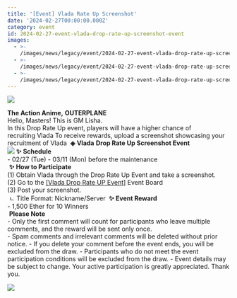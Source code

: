 ```yaml
---
title: '[Event] Vlada Rate Up Screenshot'
date: '2024-02-27T00:00:00.000Z'
category: event
id: 2024-02-27-event-vlada-drop-rate-up-screenshot-event
images:
  - >-
    /images/news/legacy/event/2024-02-27-event-vlada-drop-rate-up-screenshot-event/a273c3a2e24e4cbe8e5fa57a1991cb36.webp
  - >-
    /images/news/legacy/event/2024-02-27-event-vlada-drop-rate-up-screenshot-event/37f649cbea09417d8bab4b408eefe40a_002.webp
  - >-
    /images/news/legacy/event/2024-02-27-event-vlada-drop-rate-up-screenshot-event/897efdc7193d4ffabc97fb5f4dced9fd.webp
---
```


![](/images/news/legacy/event/2024-02-27-event-vlada-drop-rate-up-screenshot-event/a273c3a2e24e4cbe8e5fa57a1991cb36.webp)  

**The Action Anime,** **OUTERPLANE**  
Hello, Masters! This is GM Lisha.  
In this Drop Rate Up event, players will have a higher chance of recruiting Vlada To receive rewards, upload a screenshot showcasing your recruitment of Vlada  **◈** **Vlada** **Drop Rate Up Screenshot Event  
![](/images/news/legacy/event/2024-02-27-event-vlada-drop-rate-up-screenshot-event/37f649cbea09417d8bab4b408eefe40a_002.webp)** **✨** **Schedule**  
\- 02/27 (Tue) - 03/11 (Mon) before the maintenance  
 **✨** **How to Participate**  
(1) Obtain Vlada through the Drop Rate Up Event and take a screenshot.  
(2) Go to the [\[Vlada Drop Rate UP Event\]](https://page.onstove.com/outerplane/en/list/126722) Event Board  
(3) Post your screenshot.  
 ㄴ Title Format: Nickname/Server  **✨** **Event Reward**  
\- 1,500 Ether for 10 Winners  
 **Please Note**  
\- Only the first comment will count for participants who leave multiple comments, and the reward will be sent only once.  
\- Spam comments and irrelevant comments will be deleted without prior notice. - If you delete your comment before the event ends, you will be excluded from the draw. - Participants who do not meet the event participation conditions will be excluded from the draw. - Event details may be subject to change. Your active participation is greatly appreciated. Thank you.

![](/images/news/legacy/event/2024-02-27-event-vlada-drop-rate-up-screenshot-event/897efdc7193d4ffabc97fb5f4dced9fd.webp)
